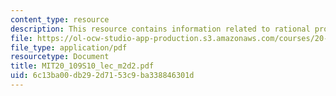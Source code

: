 ```yaml
---
content_type: resource
description: This resource contains information related to rational protein design.
file: https://ol-ocw-studio-app-production.s3.amazonaws.com/courses/20-109-laboratory-fundamentals-in-biological-engineering-spring-2010/6c13ba00db292d7153c9ba338846301d_MIT20_109S10_lec_m2d2.pdf
file_type: application/pdf
resourcetype: Document
title: MIT20_109S10_lec_m2d2.pdf
uid: 6c13ba00-db29-2d71-53c9-ba338846301d
---
```

